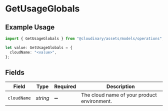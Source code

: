 # GetUsageGlobals

## Example Usage

```typescript
import { GetUsageGlobals } from "@cloudinary/assets/models/operations";

let value: GetUsageGlobals = {
  cloudName: "<value>",
};
```

## Fields

| Field                                       | Type                                        | Required                                    | Description                                 |
| ------------------------------------------- | ------------------------------------------- | ------------------------------------------- | ------------------------------------------- |
| `cloudName`                                 | *string*                                    | :heavy_minus_sign:                          | The cloud name of your product environment. |